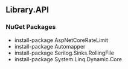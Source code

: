 ## Library.API

### NuGet Packages


+ install-package AspNetCoreRateLimit
+ install-package Automapper
+ install-package Serilog.Sinks.RollingFile
+ install-package System.Linq.Dynamic.Core
